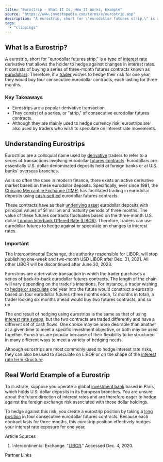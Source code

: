 ```yaml
---
title: "Eurostrip - What It Is, How It Works, Example"
source: "https://www.investopedia.com/terms/e/eurostrip.asp"
description: "A eurostrip, short for \"eurodollar futures strip,\" is a derivative transaction comprised of a series of consecutive eurodollar futures contracts."
tags:
  - "clippings"
---
```

## What Is a Eurostrip?

A eurostrip, short for "eurodollar futures strip," is a type of [interest rate](https://www.investopedia.com/terms/i/interestrate.asp) derivative that allows the holder to hedge against changes in interest rates. It consists of buying a series of three-month futures contracts known as [eurodollars](https://www.investopedia.com/terms/e/eurodollar.asp). Therefore, if a [trader](https://www.investopedia.com/terms/t/trader.asp) wishes to hedge their risk for one year, they would buy four consecutive eurodollar contracts, each lasting for three months.

### Key Takeaways

- Eurostrips are a popular derivative transaction.
- They consist of a series, or "strip," of consecutive eurodollar futures contracts.
- Although they are mainly used to hedge currency risk, eurostrips are also used by traders who wish to speculate on interest rate movements.

## Understanding Eurostrips

Eurostrips are a colloquial name used by [derivative](https://www.investopedia.com/terms/d/derivative.asp) traders to refer to a series of transactions involving eurodollar [futures contracts](https://www.investopedia.com/terms/f/futurescontract.asp). Eurodollars are essentially U.S. dollar-denominated deposits held at foreign banks or at U.S. banks' overseas branches.

As is so often the case in modern finance, there exists an active derivative market based on these eurodollar deposits. Specifically, ever since 1981, the [Chicago Mercantile Exchange (CME)](https://www.investopedia.com/terms/c/cme.asp) has facilitated trading in eurodollar deposits using [cash-settled](https://www.investopedia.com/terms/c/cashsettlement.asp) eurodollar futures contracts.

These contracts have as their [underlying asset](https://www.investopedia.com/terms/u/underlying.asp) eurodollar deposits with principal values of $1 million and maturity periods of three months. The value of these futures contracts fluctuates based on the three-month U.S. dollar [London Interbank Offered Rate (LIBOR)](https://www.investopedia.com/terms/l/libor.asp). Therefore, traders can use eurodollar futures to hedge against or speculate on changes to interest rates.

### Important

The Intercontinental Exchange, the authority responsible for LIBOR, will stop publishing one-week and two-month USD LIBOR after Dec. 31, 2021. All other LIBOR will be discontinued after June 30, 2023.

Eurostrips are a derivative transaction in which the trader purchases a series of back-to-back eurodollar futures contracts. The length of the chain will vary depending on the trader's intentions. For instance, a trader wishing to [hedge or speculate](https://www.investopedia.com/ask/answers/difference-between-hedging-and-speculation/) one year into the future would construct a eurostrip based on four eurodollar futures (three months each, 12 months in total), a trader looking six months ahead would buy two futures contracts, and so on.

The end result of hedging using eurostrips is the same as that of using [interest rate swaps](https://www.investopedia.com/terms/i/interestrateswap.asp), but the two contracts are traded differently and have a different set of cash flows. One choice may be more desirable than another at a given time to meet a specific investment objective, or both may be used together. Eurostrips are popular because of their flexibility to be structured in many different ways to meet a variety of hedging needs.

Although eurostrips are most commonly used to hedge interest rate risks, they can also be used to speculate on LIBOR or on the shape of the [interest rate term structure](https://www.investopedia.com/terms/t/termstructure.asp).

## Real World Example of a Eurostrip

To illustrate, suppose you operate a global [investment bank](https://www.investopedia.com/terms/i/investment-banking.asp) based in Paris, which holds U.S. dollar deposits in its European branches. You are unsure about the future direction of interest rates and are therefore eager to hedge against the foreign exchange risk associated with these dollar holdings.

To hedge against this risk, you create a eurostrip position by taking a [long position](https://www.investopedia.com/terms/l/long.asp) in four consecutive eurodollar futures contracts. Because each contract lasts for three months, this eurostrip position effectively hedges your interest rate exposure for one year.

Article Sources

1. Intercontinental Exchange. "[LIBOR](https://www.theice.com/iba/libor)." Accessed Dec. 4, 2020.

Partner Links
